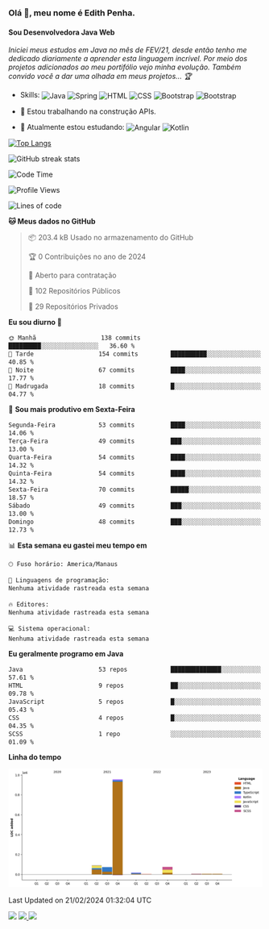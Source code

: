 ### Olá 👋, meu nome é Edith Penha.
#### Sou Desenvolvedora Java Web

*Iniciei meus estudos em Java no mês de FEV/21, desde então tenho me dedicado diariamente a aprender esta linguagem incrível. Por meio dos projetos adicionados ao meu portifólio vejo minha evolução.
Também convido você a dar uma olhada em meus projetos... :trophy:*

- Skills:
  <img align="center" alt="Java" height="40" width="40" src="https://cdn.jsdelivr.net/gh/devicons/devicon/icons/java/java-original.svg">
  <img align="center" alt="Spring" height="40" width="40" src="https://cdn.jsdelivr.net/gh/devicons/devicon/icons/spring/spring-original-wordmark.svg">
  <img align="center" alt="HTML" height="40" width="40" src="https://cdn.jsdelivr.net/gh/devicons/devicon/icons/html5/html5-original.svg">
  <img align="center" alt="CSS" height="40" width="40" src="https://cdn.jsdelivr.net/gh/devicons/devicon/icons/css3/css3-original.svg">
  <img align="center" alt="Bootstrap" height="40" width="40" src="https://cdn.jsdelivr.net/gh/devicons/devicon/icons/bootstrap/bootstrap-plain.svg">
  <img align="center" alt="Bootstrap" height="40" width="40" src="https://cdn.jsdelivr.net/gh/devicons/devicon/icons/figma/figma-original.svg">


- 🔭 Estou trabalhando na construção APIs. 
- 🌱 Atualmente estou estudando:
  <img align="center" alt="Angular" height="40" width="40" src="https://cdn.jsdelivr.net/gh/devicons/devicon/icons/angularjs/angularjs-original.svg">
  <img align="center" alt="Kotlin" height="80" width="80" src="https://cdn.jsdelivr.net/gh/devicons/devicon/icons/kotlin/kotlin-original-wordmark.svg">


[![Top Langs](https://github-readme-stats.vercel.app/api/top-langs/?username=edithpenha20&layout=compact&langs_count=7&theme=dracula)](https://github.com/anuraghazra/github-readme-stats)


![GitHub streak stats](https://github-readme-streak-stats.herokuapp.com/?user=edithpenha20&layout=compact&langs_count=7&theme=dracula)

<!--START_SECTION:waka-->
![Code Time](http://img.shields.io/badge/Code%20Time-268%20hrs%2012%20mins-blue)

![Profile Views](http://img.shields.io/badge/Visualizac%C3%B5es%20do%20perfil-0-blue)

![Lines of code](https://img.shields.io/badge/Desde%20o%20Hello%20World%20eu%20escrevi-1.2%20million%20linhas%20de%20c%C3%B3digo-blue)

**🐱 Meus dados no GitHub** 

> 📦 203.4 kB Usado no armazenamento do GitHub 
 > 
> 🏆 0 Contribuições no ano de 2024
 > 
> 💼 Aberto para contratação
 > 
> 📜 102 Repositórios Públicos 
 > 
> 🔑 29 Repositórios Privados 
 > 
**Eu sou diurno 🐤** 

```text
🌞 Manhã                  138 commits         █████████░░░░░░░░░░░░░░░░   36.60 % 
🌆 Tarde                  154 commits         ██████████░░░░░░░░░░░░░░░   40.85 % 
🌃 Noite                  67 commits          ████░░░░░░░░░░░░░░░░░░░░░   17.77 % 
🌙 Madrugada              18 commits          █░░░░░░░░░░░░░░░░░░░░░░░░   04.77 % 
```
📅 **Sou mais produtivo em Sexta-Feira** 

```text
Segunda-Feira            53 commits          ████░░░░░░░░░░░░░░░░░░░░░   14.06 % 
Terça-Feira              49 commits          ███░░░░░░░░░░░░░░░░░░░░░░   13.00 % 
Quarta-Feira             54 commits          ████░░░░░░░░░░░░░░░░░░░░░   14.32 % 
Quinta-Feira             54 commits          ████░░░░░░░░░░░░░░░░░░░░░   14.32 % 
Sexta-Feira              70 commits          █████░░░░░░░░░░░░░░░░░░░░   18.57 % 
Sábado                   49 commits          ███░░░░░░░░░░░░░░░░░░░░░░   13.00 % 
Domingo                  48 commits          ███░░░░░░░░░░░░░░░░░░░░░░   12.73 % 
```


📊 **Esta semana eu gastei meu tempo em** 

```text
🕑︎ Fuso horário: America/Manaus

💬 Linguagens de programação: 
Nenhuma atividade rastreada esta semana

🔥 Editores: 
Nenhuma atividade rastreada esta semana

💻 Sistema operacional: 
Nenhuma atividade rastreada esta semana
```

**Eu geralmente programo em Java** 

```text
Java                     53 repos            ██████████████░░░░░░░░░░░   57.61 % 
HTML                     9 repos             ██░░░░░░░░░░░░░░░░░░░░░░░   09.78 % 
JavaScript               5 repos             █░░░░░░░░░░░░░░░░░░░░░░░░   05.43 % 
CSS                      4 repos             █░░░░░░░░░░░░░░░░░░░░░░░░   04.35 % 
SCSS                     1 repo              ░░░░░░░░░░░░░░░░░░░░░░░░░   01.09 % 
```



**Linha do tempo**

![Lines of Code chart](https://raw.githubusercontent.com/edithpenha20/edithpenha20/master/assets/bar_graph.png)


 Last Updated on 21/02/2024 01:32:04 UTC
<!--END_SECTION:waka-->

<a href="https://www.linkedin.com/in/edith-penha" target="_blank"><img src="https://img.shields.io/badge/-LinkedIn-%230077B5?style=for-the-badge&logo=linkedin&logoColor=white" target="_blank"></a>
<a href = "mailto:edithpenha@gmail.com"><img src="https://img.shields.io/badge/-Gmail-%23333?style=for-the-badge&logo=gmail&logoColor=white" target="_blank">
<a href="https://instagram.com/endy.code/" target="_blank"><img src="https://img.shields.io/badge/-Instagram-%23E4405F?style=for-the-badge&logo=instagram&logoColor=white" target="_blank"></a>

